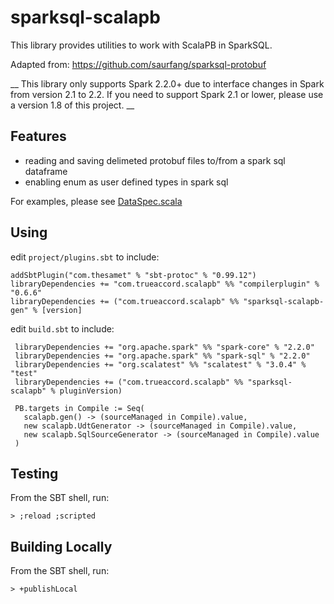# sparksql-scalapb

This library provides utilities to work with ScalaPB in SparkSQL.

Adapted from: https://github.com/saurfang/sparksql-protobuf

__ This library only supports Spark 2.2.0+ due to interface changes in Spark from version 2.1 to 2.2.  If you need to support Spark 2.1 or lower, please use a version 1.8 of this project. __

## Features
* reading and saving delimeted protobuf files to/from a spark sql dataframe
* enabling enum as user defined types in spark sql 

For examples, please see [DataSpec.scala](sparksql-scalapb-gen/src/sbt-test/sparksql-scalapb-tests/simple/src/test/scala/DataSpec.scala)

## Using
edit `project/plugins.sbt` to include:

    addSbtPlugin("com.thesamet" % "sbt-protoc" % "0.99.12")
    libraryDependencies += "com.trueaccord.scalapb" %% "compilerplugin" % "0.6.6"
    libraryDependencies += ("com.trueaccord.scalapb" %% "sparksql-scalapb-gen" % [version]

edit `build.sbt` to include:

     libraryDependencies += "org.apache.spark" %% "spark-core" % "2.2.0"
     libraryDependencies += "org.apache.spark" %% "spark-sql" % "2.2.0"
     libraryDependencies += "org.scalatest" %% "scalatest" % "3.0.4" % "test"
     libraryDependencies += ("com.trueaccord.scalapb" %% "sparksql-scalapb" % pluginVersion)
       
     PB.targets in Compile := Seq(
       scalapb.gen() -> (sourceManaged in Compile).value,
       new scalapb.UdtGenerator -> (sourceManaged in Compile).value,
       new scalapb.SqlSourceGenerator -> (sourceManaged in Compile).value
     )

## Testing
From the SBT shell, run:

    > ;reload ;scripted

## Building Locally
From the SBT shell, run:

    > +publishLocal